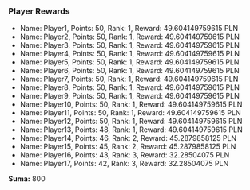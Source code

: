 ### Player Rewards

- Name: Player1, Points: 50, Rank: 1, Reward: 49.604149759615 PLN
- Name: Player2, Points: 50, Rank: 1, Reward: 49.604149759615 PLN
- Name: Player3, Points: 50, Rank: 1, Reward: 49.604149759615 PLN
- Name: Player4, Points: 50, Rank: 1, Reward: 49.604149759615 PLN
- Name: Player5, Points: 50, Rank: 1, Reward: 49.604149759615 PLN
- Name: Player6, Points: 50, Rank: 1, Reward: 49.604149759615 PLN
- Name: Player7, Points: 50, Rank: 1, Reward: 49.604149759615 PLN
- Name: Player8, Points: 50, Rank: 1, Reward: 49.604149759615 PLN
- Name: Player9, Points: 50, Rank: 1, Reward: 49.604149759615 PLN
- Name: Player10, Points: 50, Rank: 1, Reward: 49.604149759615 PLN
- Name: Player11, Points: 50, Rank: 1, Reward: 49.604149759615 PLN
- Name: Player12, Points: 50, Rank: 1, Reward: 49.604149759615 PLN
- Name: Player13, Points: 48, Rank: 1, Reward: 49.604149759615 PLN
- Name: Player14, Points: 46, Rank: 2, Reward: 45.2879858125 PLN
- Name: Player15, Points: 45, Rank: 2, Reward: 45.2879858125 PLN
- Name: Player16, Points: 43, Rank: 3, Reward: 32.28504075 PLN
- Name: Player17, Points: 42, Rank: 3, Reward: 32.28504075 PLN

**Suma:** 800

